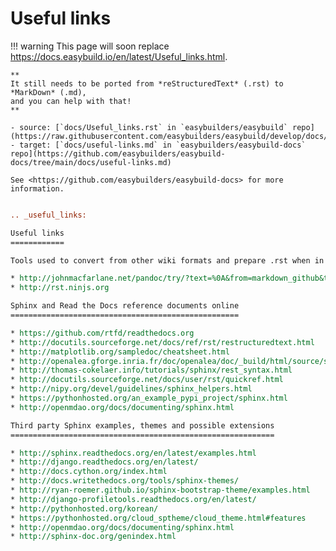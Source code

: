 # Useful links

!!! warning
    This page will soon replace <https://docs.easybuild.io/en/latest/Useful_links.html>.

    **
    It still needs to be ported from *reStructuredText* (.rst) to *MarkDown* (.md),  
    and you can help with that!
    **

    - source: [`docs/Useful_links.rst` in `easybuilders/easybuild` repo](https://raw.githubusercontent.com/easybuilders/easybuild/develop/docs/Useful_links.rst)
    - target: [`docs/useful-links.md` in `easybuilders/easybuild-docs` repo](https://github.com/easybuilders/easybuild-docs/tree/main/docs/useful-links.md)

    See <https://github.com/easybuilders/easybuild-docs> for more information.

```rst

.. _useful_links:

Useful links
============

Tools used to convert from other wiki formats and prepare .rst when in pre-production mode:

* http://johnmacfarlane.net/pandoc/try/?text=%0A&from=markdown_github&to=rst
* http://rst.ninjs.org

Sphinx and Read the Docs reference documents online
===================================================

* https://github.com/rtfd/readthedocs.org
* http://docutils.sourceforge.net/docs/ref/rst/restructuredtext.html
* http://matplotlib.org/sampledoc/cheatsheet.html
* http://openalea.gforge.inria.fr/doc/openalea/doc/_build/html/source/sphinx/rest_syntax.html
* http://thomas-cokelaer.info/tutorials/sphinx/rest_syntax.html
* http://docutils.sourceforge.net/docs/user/rst/quickref.html
* http://nipy.org/devel/guidelines/sphinx_helpers.html
* https://pythonhosted.org/an_example_pypi_project/sphinx.html
* http://openmdao.org/docs/documenting/sphinx.html

Third party Sphinx examples, themes and possible extensions
===========================================================

* http://sphinx.readthedocs.org/en/latest/examples.html
* http://django.readthedocs.org/en/latest/
* http://docs.cython.org/index.html
* http://docs.writethedocs.org/tools/sphinx-themes/
* http://ryan-roemer.github.io/sphinx-bootstrap-theme/examples.html
* http://django-profiletools.readthedocs.org/en/latest/
* http://pythonhosted.org/korean/
* https://pythonhosted.org/cloud_sptheme/cloud_theme.html#features
* http://openmdao.org/docs/documenting/sphinx.html
* http://sphinx-doc.org/genindex.html


```

